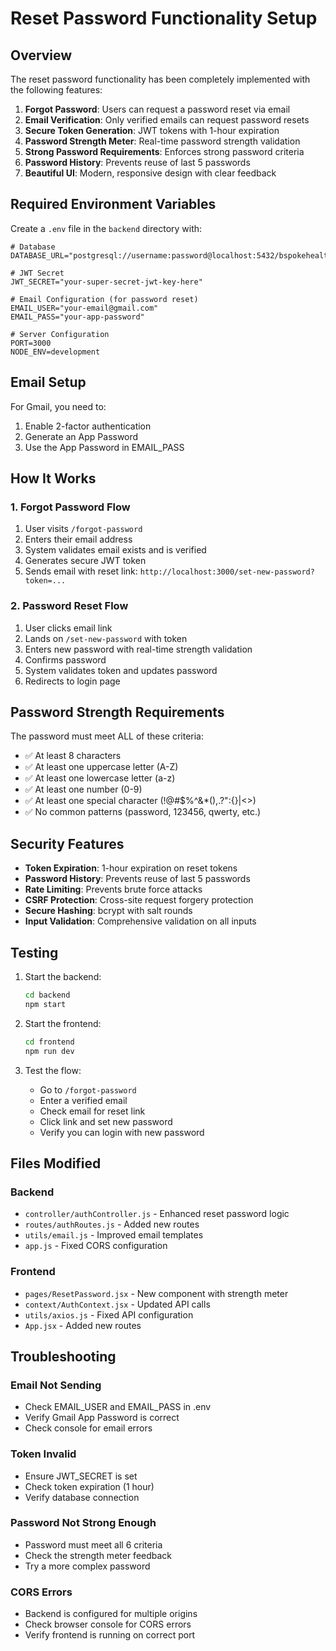 # Reset Password Functionality Setup

## Overview
The reset password functionality has been completely implemented with the following features:

1. **Forgot Password**: Users can request a password reset via email
2. **Email Verification**: Only verified emails can request password resets
3. **Secure Token Generation**: JWT tokens with 1-hour expiration
4. **Password Strength Meter**: Real-time password strength validation
5. **Strong Password Requirements**: Enforces strong password criteria
6. **Password History**: Prevents reuse of last 5 passwords
7. **Beautiful UI**: Modern, responsive design with clear feedback

## Required Environment Variables

Create a `.env` file in the `backend` directory with:

```env
# Database
DATABASE_URL="postgresql://username:password@localhost:5432/bspokehealth"

# JWT Secret
JWT_SECRET="your-super-secret-jwt-key-here"

# Email Configuration (for password reset)
EMAIL_USER="your-email@gmail.com"
EMAIL_PASS="your-app-password"

# Server Configuration
PORT=3000
NODE_ENV=development
```

## Email Setup

For Gmail, you need to:
1. Enable 2-factor authentication
2. Generate an App Password
3. Use the App Password in EMAIL_PASS

## How It Works

### 1. Forgot Password Flow
1. User visits `/forgot-password`
2. Enters their email address
3. System validates email exists and is verified
4. Generates secure JWT token
5. Sends email with reset link: `http://localhost:3000/set-new-password?token=...`

### 2. Password Reset Flow
1. User clicks email link
2. Lands on `/set-new-password` with token
3. Enters new password with real-time strength validation
4. Confirms password
5. System validates token and updates password
6. Redirects to login page

## Password Strength Requirements

The password must meet ALL of these criteria:
- ✅ At least 8 characters
- ✅ At least one uppercase letter (A-Z)
- ✅ At least one lowercase letter (a-z)
- ✅ At least one number (0-9)
- ✅ At least one special character (!@#$%^&*(),.?":{}|<>)
- ✅ No common patterns (password, 123456, qwerty, etc.)

## Security Features

- **Token Expiration**: 1-hour expiration on reset tokens
- **Password History**: Prevents reuse of last 5 passwords
- **Rate Limiting**: Prevents brute force attacks
- **CSRF Protection**: Cross-site request forgery protection
- **Secure Hashing**: bcrypt with salt rounds
- **Input Validation**: Comprehensive validation on all inputs

## Testing

1. Start the backend:
   ```bash
   cd backend
   npm start
   ```

2. Start the frontend:
   ```bash
   cd frontend
   npm run dev
   ```

3. Test the flow:
   - Go to `/forgot-password`
   - Enter a verified email
   - Check email for reset link
   - Click link and set new password
   - Verify you can login with new password

## Files Modified

### Backend
- `controller/authController.js` - Enhanced reset password logic
- `routes/authRoutes.js` - Added new routes
- `utils/email.js` - Improved email templates
- `app.js` - Fixed CORS configuration

### Frontend
- `pages/ResetPassword.jsx` - New component with strength meter
- `context/AuthContext.jsx` - Updated API calls
- `utils/axios.js` - Fixed API configuration
- `App.jsx` - Added new routes

## Troubleshooting

### Email Not Sending
- Check EMAIL_USER and EMAIL_PASS in .env
- Verify Gmail App Password is correct
- Check console for email errors

### Token Invalid
- Ensure JWT_SECRET is set
- Check token expiration (1 hour)
- Verify database connection

### Password Not Strong Enough
- Password must meet all 6 criteria
- Check the strength meter feedback
- Try a more complex password

### CORS Errors
- Backend is configured for multiple origins
- Check browser console for CORS errors
- Verify frontend is running on correct port 